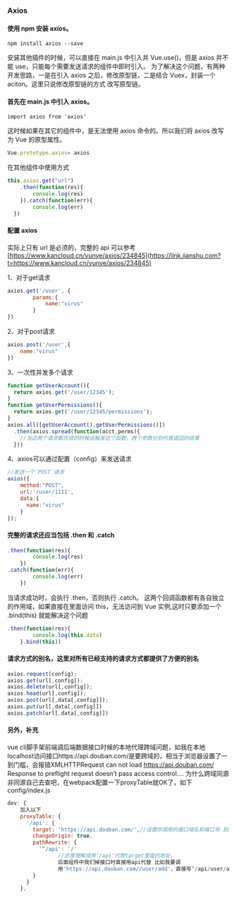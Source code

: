 ### Axios

#### 使用 npm 安装 axios。

```
npm install axios --save
```

安装其他插件的时候，可以直接在 main.js 中引入并 Vue.use()，但是 axios 并不能 use，只能每个需要发送请求的组件中即时引入。
为了解决这个问题，有两种开发思路，一是在引入 axios 之后，修改原型链，二是结合 Vuex，封装一个 aciton。这里只说修改原型链的方式
改写原型链。

#### 首先在 main.js 中引入 axios。

```
import axios from 'axios'
```

这时候如果在其它的组件中，是无法使用 axios 命令的。所以我们将 axios 改写为 Vue 的原型属性。

```js
Vue.prototype.axios= axios
```

在其他组件中使用方式
``` js
this.axios.get("url")
    .then(function(res){
        console.log(res)
    }).catch(function(err){
        console.log(err)
  })
```

#### 配置 axios

实际上只有 url 是必须的，完整的 api 可以参考[https://www.kancloud.cn/yunye/axios/234845](https://link.jianshu.com?t=https://www.kancloud.cn/yunye/axios/234845)

1、对于get请求

``` js
axios.get('/user', {
        params:{
            name:"virus"  
        }
})
```

2、对于post请求

``` js
axios.post('/user',{
    name:"virus"
})
```

3、一次性并发多个请求

``` js
function getUserAccount(){
  return axios.get('/user/12345');
}
function getUserPermissions(){
  return axios.get('/user/12345/permissions');
}
axios.all([getUserAccount(),getUserPermissions()])
  .then(axios.spread(function(acct,perms){
    //当这两个请求都完成的时候会触发这个函数，两个参数分别代表返回的结果
  }))

```

4、axios可以通过配置（config）来发送请求

``` js
//发送一个`POST`请求
axios({
    method:"POST",
    url:'/user/1111',
    data:{
      name:"virus"
    }
});

```

#### 完整的请求还应当包括 .then 和 .catch

```js
.then(function(res){
        console.log(res)
    })
.catch(function(err){
        console.log(err)
    })
```

当请求成功时，会执行 .then，否则执行 .catch。
这两个回调函数都有各自独立的作用域，如果直接在里面访问 this，无法访问到 Vue 实例,这时只要添加一个 .bind(this) 就能解决这个问题

``` js
.then(function(res){
        console.log(this.data)
    }.bind(this))
```

#### 请求方式的别名，这里对所有已经支持的请求方式都提供了方便的别名

``` js
axios.request(config);
axios.get(url[,config]);
axios.delete(url[,config]);
axios.head(url[,config]);
axios.post(url[,data[,config]]);
axios.put(url[,data[,config]])
axios.patch(url[,data[,config]])
```

#### 另外，补充

vue cli脚手架前端调后端数据接口时候的本地代理跨域问题，如我在本地localhost访问接口https://api.douban.com/是要跨域的，相当于浏览器设置了一到门槛，会报错XMLHTTPRequest can not load https://api.douban.com/ Response to preflight request doesn’t pass access control…. 为什么跨域同源非同源自己去查吧，在webpack配置一下proxyTable就OK了，如下 config/index.js

``` js
dev: {
    加入以下
    proxyTable: {
      '/api': {
        target: 'https://api.douban.com/',//设置你调用的接口域名和端口号 别忘了加http
        changeOrigin: true,
        pathRewrite: {
          '^/api': '/'
                //这里理解成用‘/api’代替target里面的地址，
                后面组件中我们掉接口时直接用api代替 比如我要调
                用'https://api.douban.com//user/add'，直接写‘/api/user/add’即可
        }
      }
    },
```
